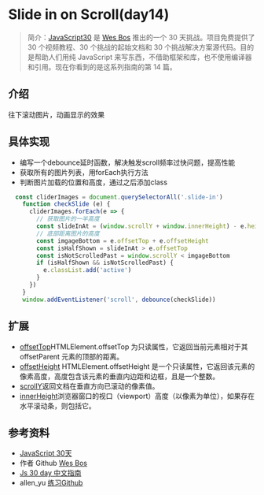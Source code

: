 # Slide in on Scroll(day14)
> 简介：[JavaScript30](https://javascript30.com) 是 [Wes Bos](https://github.com/wesbos) 推出的一个 30 天挑战。项目免费提供了 30 个视频教程、30 个挑战的起始文档和 30 个挑战解决方案源代码。目的是帮助人们用纯 JavaScript 来写东西，不借助框架和库，也不使用编译器和引用。现在你看到的是这系列指南的第 14 篇。

## 介绍
往下滚动图片，动画显示的效果

## 具体实现
* 编写一个debounce延时函数，解决触发scroll频率过快问题，提高性能
* 获取所有的图片列表，用forEach执行方法
* 判断图片加载的位置和高度，通过之后添加class
```js
  const cliderImages = document.querySelectorAll('.slide-in')
    function checkSlide (e) {
      cliderImages.forEach(e => {
        // 获取图片的一半高度
        const slideInAt = (window.scrollY + window.innerHeight) - e.height / 2
        // 底部距离图片的高度
        const imgageBottom = e.offsetTop + e.offsetHeight
        const isHalfShown = slideInAt > e.offsetTop
        const isNotScrolledPast = window.scrollY < imgageBottom
        if (isHalfShown && isNotScrolledPast) {
          e.classList.add('active')
        }
      })
    }
    window.addEventListener('scroll', debounce(checkSlide))
```
## 扩展
* [offsetTop](https://developer.mozilla.org/zh-CN/docs/Web/API/HTMLElement/offsetTop)HTMLElement.offsetTop 为只读属性，它返回当前元素相对于其 offsetParent 元素的顶部的距离。
* [offsetHeight](https://developer.mozilla.org/zh-CN/docs/Web/API/HTMLElement/offsetHeight) HTMLElement.offsetHeight 是一个只读属性，它返回该元素的像素高度，高度包含该元素的垂直内边距和边框，且是一个整数。
* [scrollY](https://developer.mozilla.org/zh-CN/docs/Web/API/Window/scrollY)返回文档在垂直方向已滚动的像素值。
* [innerHeight](https://developer.mozilla.org/zh-CN/docs/Web/API/Window/innerHeight)浏览器窗口的视口（viewport）高度（以像素为单位），如果存在水平滚动条，则包括它。

## 参考资料
* [JavaScript 30天](https://javascript30.com/)
* 作者 Github [Wes Bos](https://github.com/wesbos)
* [Js 30 day 中文指南](https://github.com/soyaine/JavaScript30)
* allen_yu [练习Github](https://github.com/shunnien/JavaScript30day)